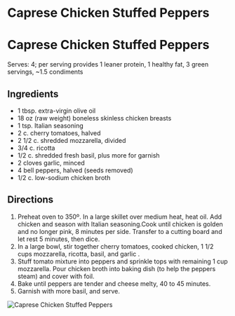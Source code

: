 # Caprese Chicken Stuffed Peppers



# Caprese Chicken Stuffed Peppers

Serves: 4;
per serving provides 1 leaner protein, 1 healthy fat, 3 green servings, ~1.5 condiments

## Ingredients
* 1 tbsp. extra-virgin olive oil
* 18 oz (raw weight) boneless skinless chicken breasts
* 1 tsp. Italian seasoning
* 2 c. cherry tomatoes, halved
* 2 1/2 c. shredded mozzarella, divided
* 3/4 c. ricotta
* 1/2 c. shredded fresh basil, plus more for garnish
* 2 cloves garlic, minced
* 4 bell peppers, halved (seeds removed)
* 1/2 c. low-sodium chicken broth

## Directions
1. Preheat oven to 350º. In a large skillet over medium heat, heat oil. Add chicken and season with Italian seasoning.Cook until chicken is golden and no longer pink, 8 minutes per side. Transfer to a cutting board and let rest 5 minutes, then dice.
2. In a large bowl, stir together cherry tomatoes, cooked chicken, 1 1/2 cups mozzarella, ricotta, basil, and garlic .
3. Stuff tomato mixture into peppers and sprinkle tops with remaining 1 cup mozzarella. Pour chicken broth into baking dish (to help the peppers steam) and cover with foil.
4. Bake until peppers are tender and cheese melty, 40 to 45 minutes.
5. Garnish with more basil, and serve.

![Caprese Chicken Stuffed Peppers](./Caprese%20Chicken%20Stuffed%20Peppers.png)

